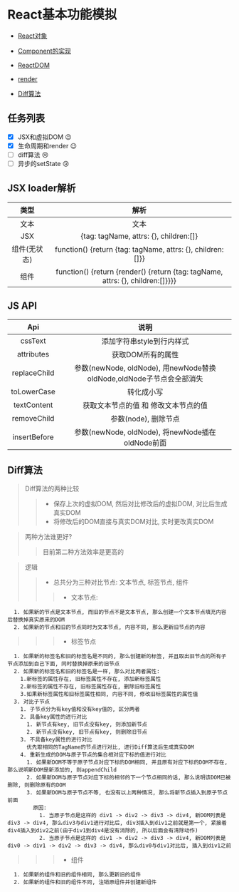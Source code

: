 # React基本功能模拟

- [React对象](https://github.com/Gloomysunday28/m-react-simlar/blob/master/React/index.js)
- [Component的实现](https://github.com/Gloomysunday28/m-react-simlar/blob/master/React/Component.js)

- [ReactDOM](https://github.com/Gloomysunday28/m-react-simlar/blob/master/ReactDOM/index.js)
- [render](https://github.com/Gloomysunday28/m-react-simlar/blob/master/ReactDOM/render.js)

- [Diff算法](https://github.com/Gloomysunday28/m-react-simlar/blob/master/Diff/Diff.js)



## 任务列表
- [x] JSX和虚拟DOM :wink:
- [x] 生命周期和render :wink:
- [ ] diff算法 :cry:
- [ ] 异步的setState :cry:

## JSX loader解析
类型 | 解析
:---:| :---:
文本 | 文本
JSX  | {tag: tagName, attrs: {}, children:[]}
组件(无状态) | function() {return {tag: tagName, attrs: {}, children:[]}}
组件 | function() {return {render() {return {tag: tagName, attrs: {}, children:[]}}}}

## JS API
Api | 说明
:---: | :---:
cssText | 添加字符串style到行内样式
attributes | 获取DOM所有的属性
replaceChild | 参数(newNode, oldNode), 用newNode替换oldNode,oldNode子节点会全部消失
toLowerCase | 转化成小写
textContent | 获取文本节点的值 和 修改文本节点的值
removeChild | 参数(node), 删除节点
insertBefore | 参数(newNode, oldNode), 将newNode插在oldNode前面

## Diff算法
> Diff算法的两种比较
>> - 保存上次的虚拟DOM, 然后对比修改后的虚拟DOM, 对比后生成真实DOM
>> - 将修改后的DOM直接与真实DOM对比, 实时更改真实DOM

> 两种方法谁更好?
>> 目前第二种方法效率是更高的

> 逻辑
>> - 总共分为三种对比节点: 文本节点, 标签节点, 组件
>>> - 文本节点:
```
  1. 如果新的节点是文本节点, 而旧的节点不是文本节点, 那么创建一个文本节点填充内容后替换掉真实原来的DOM
  2. 如果新的节点和旧的节点同时为文本节点, 内容不同, 那么更新旧节点的内容
```
>>> - 标签节点
```
  1. 如果新的标签名和旧的标签名是不同的, 那么创建新的标签, 并且取出旧节点的所有子节点添加到自己下面, 同时替换掉原来的旧节点
  2. 如果新的标签名和旧的标签名是一样, 那么对比两者属性:
    1.新标签的属性存在, 旧标签属性不存在, 添加新标签属性
    2.新标签的属性不存在, 旧标签属性存在, 删除旧标签属性
    3.如果新标签属性和旧标签属性相同, 内容不同, 修改旧标签属性的属性值
  3. 对比子节点
    1. 子节点分为有key值和没有key值的, 区分两者
    2. 具备key属性的进行对比
      1. 新节点有key, 旧节点没有key, 则添加新节点
      2. 新节点没有key, 旧节点有key, 则删除旧节点
    3. 不具备key属性的进行对比
      优先取相同的TagName的节点进行对比, 进行Diff算法后生成真实DOM
    4. 重新生成的DOM与原子节点的集合相对应下标的值进行对比
      1. 如果新DOM不等于原子节点对应下标的DOM相同, 并且原有对应下标的DOM不存在, 那么说明新DOM是新添加的, 则appendChild
      2. 如果新DOM与原子节点对应下标的相邻的下一个节点相同的话, 那么说明该DOM已被删除, 则删除原有的DOM
      3. 如果新DOM与原子节点不等, 也没有以上两种情况, 那么将新节点插入到原子节点前面
        原因:
          1. 当原子节点是这样的 div1 -> div2 -> div3 -> div4, 新DOM列表是 div3 -> div4, 那么div3与div1进行对比后, div3插入到div1之前就是第一个, 紧接着div4插入到div2之前(由于div1到div4是没有消除的, 所以后面会有清除动作)
          2. 当原子节点是这样的 div1 -> div2 -> div3 -> div4, 新DOM列表是 div0 -> div1 -> div2 -> div3 -> div4, 那么div0与div1对比后, 插入到div1之前
```

>>> - 组件
```
  1. 如果新的组件和旧的组件相同, 那么更新旧的组件
  2. 如果新的组件和旧的组件不同, 注销原组件并创建新组件
  
```
